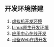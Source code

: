 ## 开发环境搭建

1. [虚拟机开发环境](/dev_setup/vbox.md)
2. [Linux原生开发环境](/dev_setup/linux.md)
3. [应用中心在线开发](/dev_setup/app_center.md)
4. [设备Web在线开发](/dev_setup/dev_web.md)



